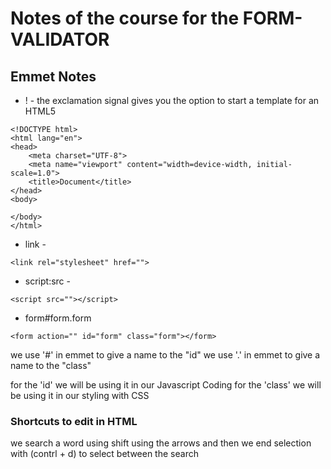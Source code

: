 # Notes of the course for the FORM-VALIDATOR

## Emmet Notes

- ! - the exclamation signal gives you the option to start a template for an HTML5

```html:
<!DOCTYPE html>
<html lang="en">
<head>
    <meta charset="UTF-8">
    <meta name="viewport" content="width=device-width, initial-scale=1.0">
    <title>Document</title>
</head>
<body>

</body>
</html>
```

- link -

```html:
<link rel="stylesheet" href="">
```

- script:src -

```html:
<script src=""></script>
```

- form#form.form

```htm:
<form action="" id="form" class="form"></form>
```

we use '#' in emmet to give a name to the "id"
we use '.' in emmet to give a name to the "class"

for the 'id' we will be using it in our Javascript Coding
for the 'class' we will be using it in our styling with CSS

### Shortcuts to edit in HTML

we search a word using shift using the arrows and then we end selection with (contrl + d) to select between the search
